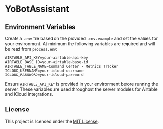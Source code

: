# YoBotAssistant

## Environment Variables

Create a `.env` file based on the provided `.env.example` and set the values for your environment. At minimum the following variables are required and will be read from `process.env`:

```
AIRTABLE_API_KEY=your-airtable-api-key
AIRTABLE_BASE_ID=your-airtable-base-id
AIRTABLE_TABLE_NAME=Command Center · Metrics Tracker
ICLOUD_USERNAME=your-icloud-username
ICLOUD_PASSWORD=your-icloud-password
```

Ensure `AIRTABLE_API_KEY` is provided in your environment before running the server.
These variables are used throughout the server modules for Airtable and iCloud
integrations.

## License

This project is licensed under the [MIT License](LICENSE).
